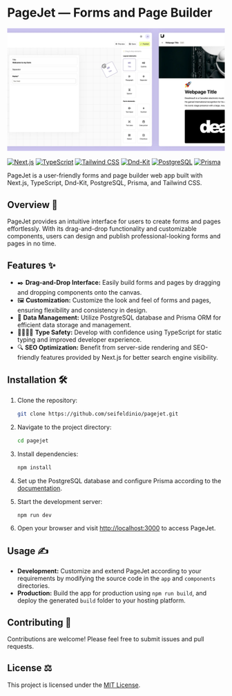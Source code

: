 # PageJet — Forms and Page Builder

![cover 1.png](./cover.webp)

[![Next.js](https://img.shields.io/badge/Next.js-v12.0.7-blue?style=flat-square&logo=next.js)](https://nextjs.org/)
[![TypeScript](https://img.shields.io/badge/TypeScript-v4.5.5-blue?style=flat-square&logo=typescript)](https://www.typescriptlang.org/)
[![Tailwind CSS](https://img.shields.io/badge/Tailwind_CSS-v3.0.9-blue?style=flat-square&logo=tailwind-css)](https://tailwindcss.com/)
[![Dnd-Kit](https://img.shields.io/badge/Dnd__Kit-v7.1.1-blue?style=flat-square)](https://dndkit.com/)
[![PostgreSQL](https://img.shields.io/badge/PostgreSQL-v14.1-blue?style=flat-square&logo=postgresql)](https://www.postgresql.org/)
[![Prisma](https://img.shields.io/badge/Prisma-v3.9.1-blue?style=flat-square&logo=prisma)](https://www.prisma.io/)


PageJet is a user-friendly forms and page builder web app built with Next.js, TypeScript, Dnd-Kit, PostgreSQL, Prisma, and Tailwind CSS.

## Overview 🦄

PageJet provides an intuitive interface for users to create forms and pages effortlessly. With its drag-and-drop functionality and customizable components, users can design and publish professional-looking forms and pages in no time.

## Features ✨

- ✒️ **Drag-and-Drop Interface:** Easily build forms and pages by dragging and dropping components onto the canvas.
- 🖼️ **Customization:** Customize the look and feel of forms and pages, ensuring flexibility and consistency in design.
- 🐘 **Data Management:** Utilize PostgreSQL database and Prisma ORM for efficient data storage and management.
- 👨‍💻👩‍💻 **Type Safety:** Develop with confidence using TypeScript for static typing and improved developer experience.
- 🔍 **SEO Optimization:** Benefit from server-side rendering and SEO-friendly features provided by Next.js for better search engine visibility.

## Installation 🛠️

1. Clone the repository:

   ```bash
   git clone https://github.com/seifeldinio/pagejet.git
   ```

2. Navigate to the project directory:

   ```bash
   cd pagejet
   ```

3. Install dependencies:

   ```bash
   npm install
   ```

4. Set up the PostgreSQL database and configure Prisma according to the [documentation](https://www.prisma.io/docs/getting-started/setup-prisma/start-from-scratch).

5. Start the development server:

   ```bash
   npm run dev
   ```

6. Open your browser and visit [http://localhost:3000](http://localhost:3000) to access PageJet.

## Usage ✍️

- **Development:** Customize and extend PageJet according to your requirements by modifying the source code in the `app` and `components` directories.
- **Production:** Build the app for production using `npm run build`, and deploy the generated `build` folder to your hosting platform.

## Contributing 🤝

Contributions are welcome! Please feel free to submit issues and pull requests.

## License ⚖️

This project is licensed under the [MIT License](LICENSE).
